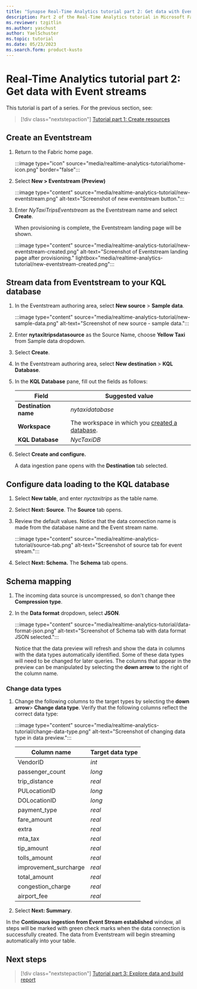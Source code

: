 ```yaml
---
title: "Synapse Real-Time Analytics tutorial part 2: Get data with Event streams"
description: Part 2 of the Real-Time Analytics tutorial in Microsoft Fabric
ms.reviewer: tzgitlin
ms.author: yaschust
author: YaelSchuster
ms.topic: tutorial
ms.date: 05/23/2023
ms.search.form: product-kusto
---
```

# Real-Time Analytics tutorial part 2: Get data with Event streams

 This tutorial is part of a series. For the previous section, see:
 
>[!div class="nextstepaction"]
> [Tutorial part 1: Create resources](tutorial-1-resources.md)

## Create an Eventstream

1.  Return to the Fabric home page.

    :::image type="icon" source="media/realtime-analytics-tutorial/home-icon.png" border="false":::

1.  Select **New > Eventstream (Preview)**

    :::image type="content" source="media/realtime-analytics-tutorial/new-eventstream.png" alt-text="Screenshot of new eventstream button.":::

1.  Enter *NyTaxiTripsEventstream* as the Eventstream name and select  **Create**.

    When provisioning is complete, the Eventstream landing page will be shown.

    :::image type="content" source="media/realtime-analytics-tutorial/new-eventstream-created.png" alt-text="Screenshot of Eventstream landing page after provisioning." lightbox="media/realtime-analytics-tutorial/new-eventstream-created.png":::

## Stream data from Eventstream to your KQL database

1.  In the Eventstream authoring area, select **New source** > **Sample data**.

    :::image type="content" source="media/realtime-analytics-tutorial/new-sample-data.png" alt-text="Screenshot of new source - sample data.":::

1.  Enter **nytaxitripsdatasource** as the Source Name, choose **Yellow
    Taxi** from Sample data dropdown.
1.  Select **Create**.
1.  In the Eventstream authoring area, select **New destination** > **KQL Database**.
1.  In the **KQL Database** pane, fill out the fields as follows:

    
    |Field  | Suggested value  |
    |---------|---------|
    | **Destination name**     |  *nytaxidatabase* |
    | **Workspace**     |   The workspace in which you [created a database](tutorial-1-resources.md#create-a-kql-database).      |
    | **KQL Database**     | *NycTaxiDB* |
    
1.  Select **Create and configure.**

    A data ingestion pane opens with the **Destination** tab selected.

## Configure data loading to the KQL database

1.  Select **New table**,  and enter *nyctaxitrips* as the table name.
1.  Select **Next: Source**.
    The **Source** tab opens.
1.  Review the default values. Notice that the data connection name is made from the database name and the Event stream name.

    :::image type="content" source="media/realtime-analytics-tutorial/source-tab.png" alt-text="Screenshot of source tab for event stream.":::

1. Select **Next: Schema.**
    The **Schema** tab opens.

## Schema mapping

1. The incoming data source is uncompressed, so don't change thee **Compression type**.
1. In the **Data format** dropdown, select **JSON**.
     
    :::image type="content" source="media/realtime-analytics-tutorial/data-format-json.png" alt-text="Screenshot of Schema tab with data format JSON selected.":::

    Notice that the data preview will refresh and show the data in columns with the data types automatically identified. Some of these data types will need to be changed for later queries. The columns that appear in the preview can be manipulated by selecting the **down arrow** to the right of the column name.

### Change data types

1. Change the following columns to the target types by selecting the **down arrow**> **Change data type**. Verify that the following columns reflect the correct data type:

    :::image type="content" source="media/realtime-analytics-tutorial/change-data-type.png" alt-text="Screenshot of changing data type in data preview.":::
    
    | Column name | Target data type|
    |--|--|
    | VendorID | *int* |
    | passenger_count | *long*
    | trip_distance | *real*
    | PULocationID | *long*
    | DOLocationID | *long*
    | payment_type | *real*
    | fare_amount | *real*
    | extra | *real*
    | mta_tax | *real*
    | tip_amount | *real*
    | tolls_amount | *real*
    | improvement_surcharge | *real*
    | total_amount | *real*
    | congestion_charge | *real*
    | airport_fee | *real*

1. Select **Next: Summary**.

 In the **Continuous ingestion from Event Stream established** window, all steps will be marked with green check marks when the data connection is successfully created. The data from Eventstream will begin streaming automatically into your table.

## Next steps

> [!div class="nextstepaction"]
> [Tutorial part 3: Explore data and build report](tutorial-3-explore.md)